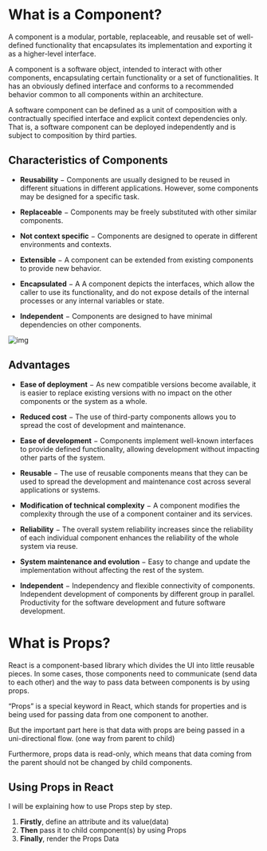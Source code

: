 # What is a Component? 

A component is a modular, portable, replaceable, and reusable set of well-defined functionality that encapsulates its implementation and exporting it as a higher-level interface.

A component is a software object, intended to interact with other components, encapsulating certain functionality or a set of functionalities. It has an obviously defined interface and conforms to a recommended behavior common to all components within an architecture.

A software component can be defined as a unit of composition with a contractually specified interface and explicit context dependencies only. That is, a software component can be deployed independently and is subject to composition by third parties.

## Characteristics of Components 

 * **Reusability** − Components are usually designed to be reused in different situations in different applications. However, some components may be designed for a specific task.

 * **Replaceable** − Components may be freely substituted with other similar components.

 * **Not context specific** − Components are designed to operate in different environments and contexts.

 * **Extensible** − A component can be extended from existing components to provide new behavior.

 * **Encapsulated** − A A component depicts the interfaces, which allow the caller to use its functionality, and do not expose details of the internal processes or any internal variables or state.

 * **Independent** − Components are designed to have minimal dependencies on other components.

 ![img](https://www.tutorialspoint.com/software_architecture_design/images/principles_of_component_based_design.jpg)

 ## Advantages

* **Ease of deployment** − As new compatible versions become available, it is easier to replace existing versions with no impact on the other components or the system as a whole.

* **Reduced cost** − The use of third-party components allows you to spread the cost of development and maintenance.

* **Ease of development** − Components implement well-known interfaces to provide defined functionality, allowing development without impacting other parts of the system.

* **Reusable** − The use of reusable components means that they can be used to spread the development and maintenance cost across several applications or systems.

* **Modification of technical complexity** − A component modifies the complexity through the use of a component container and its services.

* **Reliability** − The overall system reliability increases since the reliability of each individual component enhances the reliability of the whole system via reuse.

* **System maintenance and evolution** − Easy to change and update the implementation without affecting the rest of the system.

* **Independent** − Independency and flexible connectivity of components. Independent development of components by different group in parallel. Productivity for the software development and future software development.

# What is Props? 

React is a component-based library which divides the UI into little reusable pieces. In some cases, those components need to communicate (send data to each other) and the way to pass data between components is by using props.

“Props” is a special keyword in React, which stands for properties and is being used for passing data from one component to another.

But the important part here is that data with props are being passed in a uni-directional flow. (one way from parent to child)

Furthermore, props data is read-only, which means that data coming from the parent should not be changed by child components.

## Using Props in React

I will be explaining how to use Props step by step.

1. **Firstly**, define an attribute and its value(data)
2. **Then** pass it to child component(s) by using Props
3. **Finally**, render the Props Data
